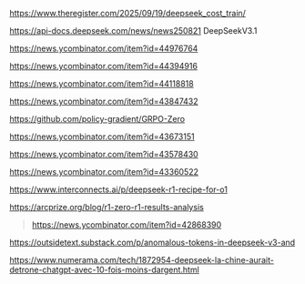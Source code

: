 https://www.theregister.com/2025/09/19/deepseek_cost_train/

https://api-docs.deepseek.com/news/news250821 DeepSeekV3.1

https://news.ycombinator.com/item?id=44976764

https://news.ycombinator.com/item?id=44394916

https://news.ycombinator.com/item?id=44118818

https://news.ycombinator.com/item?id=43847432

https://github.com/policy-gradient/GRPO-Zero

https://news.ycombinator.com/item?id=43673151

https://news.ycombinator.com/item?id=43578430

https://news.ycombinator.com/item?id=43360522

https://www.interconnects.ai/p/deepseek-r1-recipe-for-o1

https://arcprize.org/blog/r1-zero-r1-results-analysis
> https://news.ycombinator.com/item?id=42868390

https://outsidetext.substack.com/p/anomalous-tokens-in-deepseek-v3-and

https://www.numerama.com/tech/1872954-deepseek-la-chine-aurait-detrone-chatgpt-avec-10-fois-moins-dargent.html